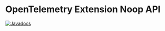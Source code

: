 # OpenTelemetry Extension Noop API

[![Javadocs][javadoc-image]][javadoc-url]

[javadoc-image]: https://www.javadoc.io/badge/io.opentelemetry/opentelemetry-extension-noop-api.svg
[javadoc-url]: https://www.javadoc.io/doc/io.opentelemetry/opentelemetry-extension-noop-api
